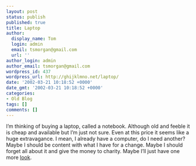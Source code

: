 ```yaml
---
layout: post
status: publish
published: true
title: Laptop
author:
  display_name: Tom
  login: admin
  email: tsmorgan@gmail.com
  url: ''
author_login: admin
author_email: tsmorgan@gmail.com
wordpress_id: 437
wordpress_url: http://ghijklmno.net/laptop/
date: '2002-03-21 10:18:52 +0000'
date_gmt: '2002-03-21 10:18:52 +0000'
categories:
- Old Blog
tags: []
comments: []
---
```

<p>I&#8217;m thinking of buying a laptop, called a notebook. Although old and feeble it is cheap and available but I&#8217;m just not sure. Even at this price it seems like a huge extravagance. I mean, I already have a computer, do I need another? Maybe I should be content with what I have for a change. Maybe I should forget all about it and give the money to charity. Maybe I&#8217;ll just have one more <a href="http://www.auctionnotebooks.com/images/Dellcpins.jpg" target="_blank">look</a>.</p>

